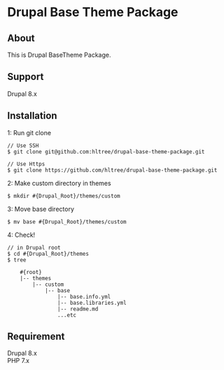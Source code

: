 # Drupal Base Theme Package

## About

This is Drupal BaseTheme Package.

## Support

Drupal 8.x

## Installation

1: Run git clone
```
// Use SSH
$ git clone git@github.com:hltree/drupal-base-theme-package.git

// Use Https
$ git clone https://github.com/hltree/drupal-base-theme-package.git 
```

2: Make custom directory in themes
```
$ mkdir #{Drupal_Root}/themes/custom
```

3: Move base directory
```
$ mv base #{Drupal_Root}/themes/custom
``` 

4: Check!
```
// in Drupal root
$ cd #{Drupal_Root}/themes
$ tree

    #{root}
    |-- themes
        |-- custom 
            |-- base
                |-- base.info.yml
                |-- base.libraries.yml
                |-- readme.md
                ...etc

```

## Requirement

Drupal 8.x
<br />
PHP 7.x
